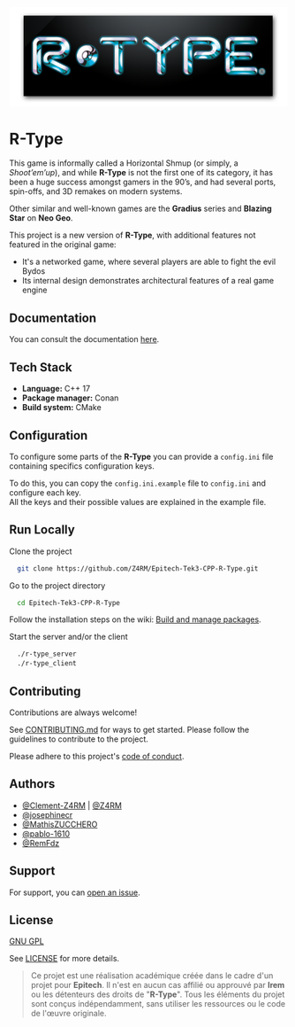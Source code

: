![Logo](assets/logo.png)

# R-Type

This game is informally called a Horizontal Shmup (or simply, a *Shoot’em’up*), and while **R-Type** is not the first one of its category, it has been a huge success amongst gamers in the 90’s, and had several ports, spin-offs, and 3D remakes on modern systems.

Other similar and well-known games are the **Gradius** series and **Blazing Star** on **Neo Geo**.

This project is a new version of **R-Type**, with additional features not
featured in the original game:
- It's a networked game, where several players are able to fight the evil Bydos
- Its internal design demonstrates architectural features of a real game engine

## Documentation

You can consult the documentation [here](https://github.com/Z4RM/Epitech-Tek3-CPP-R-Type/wiki).

## Tech Stack

- **Language:** C++ 17
- **Package manager:** Conan
- **Build system:** CMake

## Configuration

To configure some parts of the **R-Type** you can provide a `config.ini` file
containing specifics configuration keys.

To do this, you can copy the `config.ini.example` file to `config.ini` and
configure each key.\
All the keys and their possible values are explained in the example file.

## Run Locally

Clone the project
```bash
  git clone https://github.com/Z4RM/Epitech-Tek3-CPP-R-Type.git
```

Go to the project directory
```bash
  cd Epitech-Tek3-CPP-R-Type
```

Follow the installation steps on the wiki: [Build and manage packages](https://github.com/Z4RM/Epitech-Tek3-CPP-R-Type/wiki/Build-and-manage-packages).

Start the server and/or the client
```bash
  ./r-type_server
  ./r-type_client
```

## Contributing

Contributions are always welcome!

See [CONTRIBUTING.md](CONTRIBUTING.md) for ways to get started.
Please follow the guidelines to contribute to the project.

Please adhere to this project's [code of conduct](CODE_OF_CONDUCT.md).

## Authors

- [@Clement-Z4RM](https://github.com/Clement-Z4RM) | [@Z4RM](https://github.com/Z4RM)
- [@josephinecr](https://github.com/josephinecr)
- [@MathisZUCCHERO](https://github.com/MathisZUCCHERO)
- [@pablo-1610](https://github.com/pablo-1610)
- [@RemFdz](https://github.com/RemFdz)

## Support

For support, you can [open an issue](https://github.com/Z4RM/Epitech-Tek3-CPP-R-Type/issues/new/choose).

## License

[GNU GPL](https://choosealicense.com/licenses/gpl-3.0)

See [LICENSE](LICENSE) for more details.

> Ce projet est une réalisation académique créée dans le cadre d'un projet pour **Epitech**. Il n'est en aucun cas affilié ou approuvé par **Irem** ou les détenteurs des droits de "**R-Type**". Tous les éléments du projet sont conçus indépendamment, sans utiliser les ressources ou le code de l'œuvre originale.
